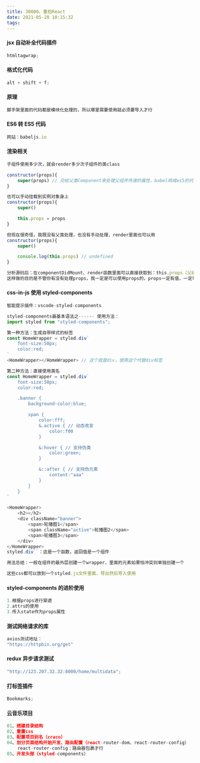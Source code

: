 ```yaml
---
title: 30000、重拾React
date: 2021-05-28 10:15:32
tags:
---
```


#### jsx 自动补全代码插件

```js
htmltagwrap;
```

#### 格式化代码

```js
alt + shift + f;
```

#### 原理

```js
脚手架里面的代码都是模块化处理的，所以哪里需要使用就必须要导入才行
```

#### ES6 转 ES5 代码

```js
网站：babeljs.io
```

#### 渲染相关

```js
子组件使用多少次，就会render多少次子组件的类class

constructor(props){
    super(props) // 交给父类Component来处理父组件传递的属性，babel转成es5的代码后，会把props挂载到实例对象身上
}

也可以手动挂载到实例对象身上
constructor(props){
    super()

    this.props = props
}

但现在很奇怪，我既没有父类处理，也没有手动处理，render里面也可以用
constructor(props){
    super()

    console.log(this.props) // undefined
}

分析源码后：在componentDidMount、render函数里面可以直接获取到：this.props（父组件传递给子组件的）
这样做的目的是不管你有没有处理props，我一定是可以使用props的，props一定有值，一定可以传递给子组件的
```

#### css-in-js 使用 styled-components

```js
智能提示插件：vscode-styled-components

styled-components最基本语法之------ 使用方法：
import styled from "styled-components";

第一种方法：生成自带样式的标签
const HomeWrapper = styled.div`
    font-size:50px;
    color:red;
`
<HomeWrapper></HomeWrapper> // 这个就是div，使用这个代替div标签

第二种方法：直接使用类名
const HomeWrapper = styled.div`
    font-size:50px;
    color:red;

    .banner {
        background-color:blue;

        span {
            color:fff;
            &.active { // 动态改变
                color:f00
            }

            &:hover { // 支持伪类
                color:green;
            }

            &::after { // 支持伪元素
                content:"aaa"
            }
        }
    }
`

<HomeWrapper>
    <h2></h2>
    <div className="banner">
        <span>轮播图1</span>
        <span className="active">轮播图2</span>
        <span>轮播图3</span>
    </div>
</HomeWrapper>
styled.div``：这是一个函数，返回值是一个组件

用法总结：一般在组件的最外层创建一个wrapper，里面的元素如果怕冲突则单独创建一个

这些css都可以放到一个styled.js文件里面，导出然后导入使用
```

#### styled-components 的进阶使用

```js
1.根据props进行穿透
2.attrs的使用
3.传入state作为props属性
```

#### 测试网络请求的库

```js
axios测试地址：
"https://httpbin.org/get"
```

#### redux 异步请求测试

```js
"http://123.207.32.32:8000/home/multidata";
```

#### 打标签插件

```js
Bookmarks;
```

#### 云音乐项目

```js
01、搭建目录结构
02、重置css
03、配置项目别名（craco）
04、划分页面结构开始开发、路由配置（react-router-dom、react-router-config）
    react-router-config：路由器包裹才行
05、开发头部（styled-components）
```
